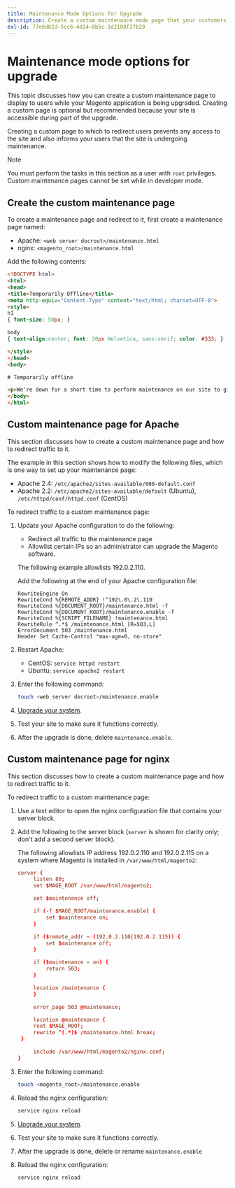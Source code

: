 ```yaml
---
title: Maintenance Mode Options for Upgrade
description: Create a custom maintenance mode page that your customers see on your Adobe Commerce storefront while you execute an upgrade.
exl-id: 77e6d82d-5cc6-4d14-8b5c-1d2108f27b29
---
```

# Maintenance mode options for upgrade

This topic discusses how you can create a custom maintenance page to display to users while your Magento application is being upgraded. Creating a custom page is optional but recommended because your site is accessible during part of the upgrade.

Creating a custom page to which to redirect users prevents any access to the site and also informs your users that the site is undergoing maintenance.

>[!NOTE]
>
>You must perform the tasks in this section as a user with `root` privileges. Custom maintenance pages cannot be set while in developer mode.

## Create the custom maintenance page

To create a maintenance page and redirect to it, first create a maintenance page named:

- Apache: `<web server docroot>/maintenance.html`
- nginx: `<magento_root>/maintenance.html`

Add the following contents:

```html
<!DOCTYPE html>
<html>
<head>
<title>Temporarily Offline</title>
<meta http-equiv="Content-Type" content="text/html; charset=UTF-8">
<style>
h1
{ font-size: 50px; }

body
{ text-align:center; font: 20px Helvetica, sans-serif; color: #333; }

</style>
</head>
<body>

# Temporarily offline

<p>We're down for a short time to perform maintenance on our site to give you the best possible experience. Check back soon!</p>
</body>
</html>
```

## Custom maintenance page for Apache

This section discusses how to create a custom maintenance page and how to redirect traffic to it.

The example in this section shows how to modify the following files, which is one way to set up your maintenance page:

- Apache 2.4: `/etc/apache2/sites-available/000-default.conf`
- Apache 2.2: `/etc/apache2/sites-available/default` (Ubuntu), `/etc/httpd/conf/httpd.conf` (CentOS)

To redirect traffic to a custom maintenance page:

1. Update your Apache configuration to do the following:

   - Redirect all traffic to the maintenance page
   - Allowlist certain IPs so an administrator can upgrade the Magento software.

   The following example allowlists 192.0.2.110.

   Add the following at the end of your Apache configuration file:

   ```
   RewriteEngine On
   RewriteCond %{REMOTE_ADDR} !^192\.0\.2\.110
   RewriteCond %{DOCUMENT_ROOT}/maintenance.html -f
   RewriteCond %{DOCUMENT_ROOT}/maintenance.enable -f
   RewriteCond %{SCRIPT_FILENAME} !maintenance.html
   RewriteRule ^.*$ /maintenance.html [R=503,L]
   ErrorDocument 503 /maintenance.html
   Header Set Cache-Control "max-age=0, no-store"
   ```

1. Restart Apache:

   - CentOS: `service httpd restart`
   - Ubuntu: `service apache2 restart`

1. Enter the following command:

   ```bash
   touch <web server docroot>/maintenance.enable
   ```

1. [Upgrade your system](../implementation/perform-upgrade.md).
1. Test your site to make sure it functions correctly.
1. After the upgrade is done, delete `maintenance.enable`.

## Custom maintenance page for nginx

This section discusses how to create a custom maintenance page and how to redirect traffic to it.

To redirect traffic to a custom maintenance page:

1. Use a text editor to open the nginx configuration file that contains your server block.
1. Add the following to the server block (`server` is shown for clarity only; don't add a second server block).

   The following allowlists IP address 192.0.2.110 and 192.0.2.115 on a system where Magento is installed in `/var/www/html/magento2`:

   ```conf
   server {
        listen 80;
        set $MAGE_ROOT /var/www/html/magento2;

        set $maintenance off;

        if (-f $MAGE_ROOT/maintenance.enable) {
            set $maintenance on;
        }

        if ($remote_addr ~ (192.0.2.110|192.0.2.115)) {
            set $maintenance off;
        }

        if ($maintenance = on) {
            return 503;
        }

        location /maintenance {
        }

        error_page 503 @maintenance;

        location @maintenance {
        root $MAGE_ROOT;
        rewrite ^(.*)$ /maintenance.html break;
    }

        include /var/www/html/magento2/nginx.conf;
   }
   ```

1. Enter the following command:

   ```bash
   touch <magento_root>/maintenance.enable
   ```

1. Reload the nginx configuration:

   ```bash
   service nginx reload
   ```

1. [Upgrade your system](../implementation/perform-upgrade.md).
1. Test your site to make sure it functions correctly.
1. After the upgrade is done, delete or rename `maintenance.enable`
1. Reload the nginx configuration:

   ```bash
   service nginx reload
   ```
